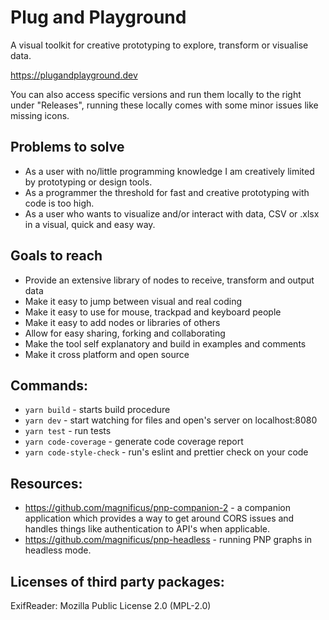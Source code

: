 # Plug and Playground

A visual toolkit for creative prototyping to explore, transform or visualise data.

https://plugandplayground.dev

You can also access specific versions and run them locally to the right under "Releases", running these locally comes with some minor issues like missing icons.

## Problems to solve

- As a user with no/little programming knowledge I am creatively limited by prototyping or design tools.
- As a programmer the threshold for fast and creative prototyping with code is too high.
- As a user who wants to visualize and/or interact with data, CSV or .xlsx in a visual, quick and easy way.

## Goals to reach

- Provide an extensive library of nodes to receive, transform and output data
- Make it easy to jump between visual and real coding
- Make it easy to use for mouse, trackpad and keyboard people
- Make it easy to add nodes or libraries of others
- Allow for easy sharing, forking and collaborating
- Make the tool self explanatory and build in examples and comments
- Make it cross platform and open source

## Commands:

- `yarn build` - starts build procedure
- `yarn dev` - start watching for files and open's server on localhost:8080
- `yarn test` - run tests
- `yarn code-coverage` - generate code coverage report
- `yarn code-style-check` - run's eslint and prettier check on your code

## Resources:

- https://github.com/magnificus/pnp-companion-2 - a companion application which provides a way to get around CORS issues and handles things like authentication to API's when applicable.
- https://github.com/magnificus/pnp-headless - running PNP graphs in headless mode.

## Licenses of third party packages:

ExifReader: Mozilla Public License 2.0 (MPL-2.0)
